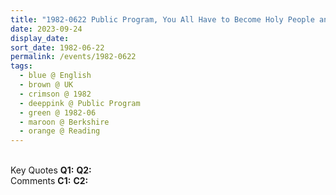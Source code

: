 ```yaml
---
title: "1982-0622 Public Program, You All Have to Become Holy People and Attention Becomes Enlightened (Have I Become a Prophet), Reading, Berkshire, UK"
date: 2023-09-24
display_date: 
sort_date: 1982-06-22
permalink: /events/1982-0622
tags:
  - blue @ English
  - brown @ UK
  - crimson @ 1982
  - deeppink @ Public Program
  - green @ 1982-06
  - maroon @ Berkshire
  - orange @ Reading
---
```


<br>

<wave-list>
  <list-title color="DarkSeaGreen" width="55">Key Quotes</list-title>
  <list-item color="BlanchedAlmond" width="280"><b>Q1:</b> <i></i></list-item>
  <list-item color="Lavender" width="280"><b>Q2:</b> <i></i></list-item>
</wave-list>

<br>

<wave-list>
  <list-title color="DarkSeaGreen" width="55">Comments</list-title>
  <list-item color="BlanchedAlmond" width="280"><b>C1:</b> <i></i></list-item>
  <list-item color="Lavender" width="280"><b>C2:</b> <i></i></list-item>
</wave-list>
